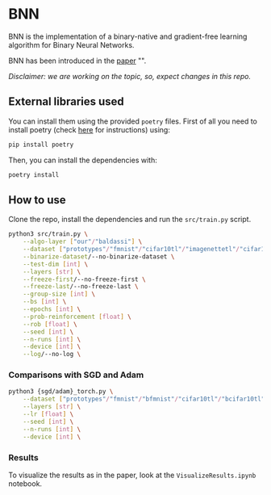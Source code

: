 # BNN

BNN is the implementation of a binary-native and gradient-free learning algorithm for Binary Neural Networks.

BNN has been introduced in the [paper]() "".

*Disclaimer: we are working on the topic, so, expect changes in this repo.*

## External libraries used
You can install them using the provided `poetry` files.
First of all you need to install poetry (check [here](https://python-poetry.org/docs/#installation) for instructions) using:
```bash
pip install poetry
```
Then, you can install the dependencies with:
```bash
poetry install
```

## How to use
Clone the repo, install the dependencies and run the `src/train.py` script.

```bash
python3 src/train.py \
    --algo-layer ["our"/"baldassi"] \
    --dataset ["prototypes"/"fmnist"/"cifar10tl"/"imagenettetl"/"cifar100tl"] \
    --binarize-dataset/--no-binarize-dataset \
    --test-dim [int] \
    --layers [str] \
    --freeze-first/--no-freeze-first \
    --freeze-last/--no-freeze-last \
    --group-size [int] \
    --bs [int] \
    --epochs [int] \
    --prob-reinforcement [float] \
    --rob [float] \
    --seed [int] \
    --n-runs [int] \
    --device [int] \
    --log/--no-log \
```

### Comparisons with SGD and Adam
```bash
python3 {sgd/adam}_torch.py \
    --dataset ["prototypes"/"fmnist"/"bfmnist"/"cifar10tl"/"bcifar10tl"/"imagenettetl"/"bimagenettetl"/"cifar100tl"/"bcifar100tl"] \
    --layers [str] \
    --lr [float] \
    --seed [int] \
    --n-runs [int] \
    --device [int] \
```

### Results
To visualize the results as in the paper, look at the `VisualizeResults.ipynb` notebook.